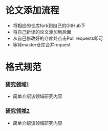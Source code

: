 # 论文添加流程
* 将相应的仓库fork到自己的GitHub下
* 将自己新读的论文添加到后面
* 从自己修改好的仓库处点击Pull requests即可
* 等待master仓库合并request

# 格式规范

### [研究领域1](https://github.com/PaperCommunity/Manual/tree/master/Research%20Interest1)
- 简单介绍该领域研究内容

### [研究领域2]()
- 简单介绍该领域研究内容
